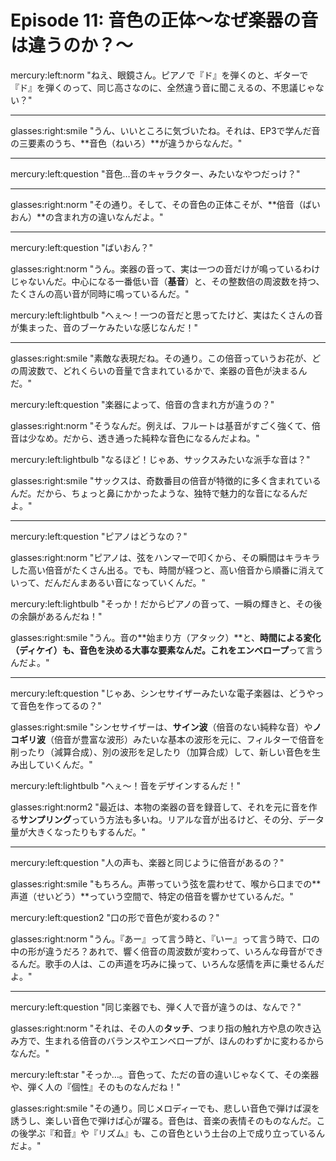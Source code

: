 # Episode 11: 音色の正体〜なぜ楽器の音は違うのか？〜

mercury:left:norm "ねえ、眼鏡さん。ピアノで『ド』を弾くのと、ギターで『ド』を弾くのって、同じ高さなのに、全然違う音に聞こえるの、不思議じゃない？"

---

glasses:right:smile "うん、いいところに気づいたね。それは、EP3で学んだ音の三要素のうち、**音色（ねいろ）**が違うからなんだ。"

---

mercury:left:question "音色…音のキャラクター、みたいなやつだっけ？"

---

glasses:right:norm "その通り。そして、その音色の正体こそが、**倍音（ばいおん）**の含まれ方の違いなんだよ。"

---

mercury:left:question "ばいおん？"

glasses:right:norm "うん。楽器の音って、実は一つの音だけが鳴っているわけじゃないんだ。中心になる一番低い音（**基音**）と、その整数倍の周波数を持つ、たくさんの高い音が同時に鳴っているんだ。"

mercury:left:lightbulb "へぇ〜！一つの音だと思ってたけど、実はたくさんの音が集まった、音のブーケみたいな感じなんだ！"

---

glasses:right:smile "素敵な表現だね。その通り。この倍音っていうお花が、どの周波数で、どれくらいの音量で含まれているかで、楽器の音色が決まるんだ。"

mercury:left:question "楽器によって、倍音の含まれ方が違うの？"

glasses:right:norm "そうなんだ。例えば、フルートは基音がすごく強くて、倍音は少なめ。だから、透き通った純粋な音色になるんだよね。"

mercury:left:lightbulb "なるほど！じゃあ、サックスみたいな派手な音は？"

glasses:right:smile "サックスは、奇数番目の倍音が特徴的に多く含まれているんだ。だから、ちょっと鼻にかかったような、独特で魅力的な音になるんだよ。"

---

mercury:left:question "ピアノはどうなの？"

glasses:right:norm "ピアノは、弦をハンマーで叩くから、その瞬間はキラキラした高い倍音がたくさん出る。でも、時間が経つと、高い倍音から順番に消えていって、だんだんまあるい音になっていくんだ。"

mercury:left:lightbulb "そっか！だからピアノの音って、一瞬の輝きと、その後の余韻があるんだね！"

glasses:right:smile "うん。音の**始まり方（アタック）**と、**時間による変化（ディケイ）**も、音色を決める大事な要素なんだ。これを**エンベロープ**って言うんだよ。"

---

mercury:left:question "じゃあ、シンセサイザーみたいな電子楽器は、どうやって音色を作ってるの？"

glasses:right:smile "シンセサイザーは、**サイン波**（倍音のない純粋な音）や**ノコギリ波**（倍音が豊富な波形）みたいな基本の波形を元に、フィルターで倍音を削ったり（減算合成）、別の波形を足したり（加算合成）して、新しい音色を生み出していくんだ。"

mercury:left:lightbulb "へぇ〜！音をデザインするんだ！"

glasses:right:norm2 "最近は、本物の楽器の音を録音して、それを元に音を作る**サンプリング**っていう方法も多いね。リアルな音が出るけど、その分、データ量が大きくなったりもするんだ。"

---

mercury:left:question "人の声も、楽器と同じように倍音があるの？"

glasses:right:smile "もちろん。声帯っていう弦を震わせて、喉から口までの**声道（せいどう）**っていう空間で、特定の倍音を響かせているんだ。"

mercury:left:question2 "口の形で音色が変わるの？"

glasses:right:norm "うん。『あー』って言う時と、『いー』って言う時で、口の中の形が違うだろ？あれで、響く倍音の周波数が変わって、いろんな母音ができるんだ。歌手の人は、この声道を巧みに操って、いろんな感情を声に乗せるんだよ。"

---

mercury:left:question "同じ楽器でも、弾く人で音が違うのは、なんで？"

glasses:right:norm "それは、その人の**タッチ**、つまり指の触れ方や息の吹き込み方で、生まれる倍音のバランスやエンベロープが、ほんのわずかに変わるからなんだ。"

mercury:left:star "そっか…。音色って、ただの音の違いじゃなくて、その楽器や、弾く人の『個性』そのものなんだね！"

glasses:right:smile "その通り。同じメロディーでも、悲しい音色で弾けば涙を誘うし、楽しい音色で弾けば心が躍る。音色は、音楽の表情そのものなんだ。この後学ぶ『和音』や『リズム』も、この音色という土台の上で成り立っているんだよ。"